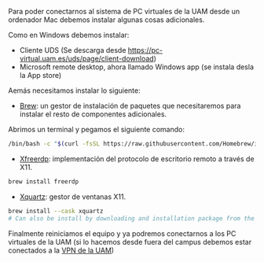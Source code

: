 Para poder conectarnos al sistema de PC virtuales de la UAM desde un ordenador Mac debemos instalar algunas cosas adicionales.  

Como en Windows debemos instalar:  

- Cliente UDS (Se descarga desde https://pc-virtual.uam.es/uds/page/client-download)
- Microsoft remote desktop, ahora llamado Windows app (se instala desla la App store)

Aemás necesitamos instalar lo siguiente:

- [Brew](https://brew.sh/): un gestor de instalación de paquetes que necesitaremos para instalar el resto de componentes adicionales. 

Abrimos un terminal y pegamos el siguiente comando:

```bash
/bin/bash -c "$(curl -fsSL https://raw.githubusercontent.com/Homebrew/install/HEAD/install.sh)"
```

- [Xfreerdp](https://formulae.brew.sh/formula/freerdp): implementación del protocolo de escritorio remoto a través de X11. 

```bash
brew install freerdp
```
- [Xquartz](https://www.xquartz.org/): gestor de ventanas X11. 

```bash
brew install --cask xquartz 
# Can also be install by downloading and installation package from the web
````

Finalmente reiniciamos el equipo y ya podremos conectarnos a los PC virtuales de la UAM (si lo hacemos desde fuera del campus debemos estar conectados a la [VPN de la UAM](https://www.uam.es/uam/tecnologias-informacion/servicios-ti/acceso-remoto-red))